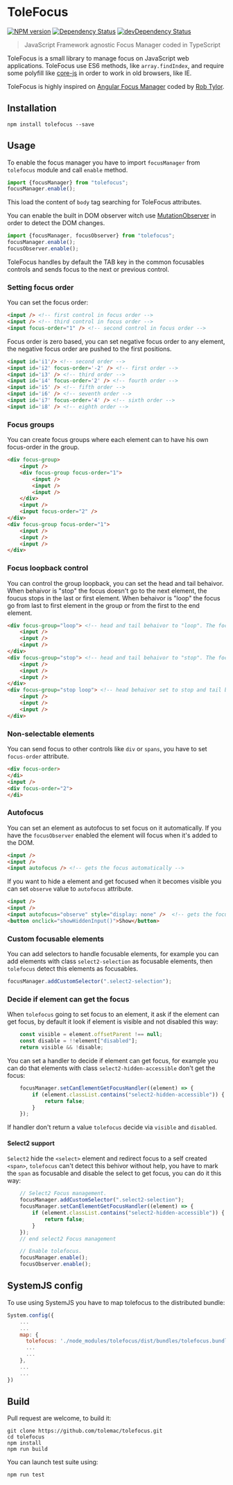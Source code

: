 # ToleFocus
[![NPM version](https://badge.fury.io/js/tolefocus.svg)](http://badge.fury.io/js/tolefocus) [![Dependency Status](https://david-dm.org/tolemac/tolefocus.svg)](https://david-dm.org/tolemac/tolefocus) [![devDependency Status](https://david-dm.org/tolemac/tolefocus/dev-status.svg)](https://david-dm.org/tolemac/tolefocus#info=devDependencies)
> JavaScript Framework agnostic Focus Manager coded in TypeScript

ToleFocus is a small library to manage focus on JavaScript web applications. ToleFocus use ES6 methods, like `array.findIndex`, and require some polyfill like [core-js](https://github.com/zloirock/core-js) in order to work in old browsers, like IE.

ToleFocus is highly inspired on [Angular Focus Manager](https://github.com/obogo/angular-focusmanager) coded by [Rob Tylor](https://github.com/roboncode).

## Installation

````
npm install tolefocus --save
````

## Usage

To enable the focus manager you have to import `focusManager` from `tolefocus` module and call `enable` method.

```` javascript
import {focusManager} from "tolefocus";
focusManager.enable();
````

This load the content of `body` tag searching for ToleFocus attributes.

You can enable the built in DOM observer witch use [MutationObserver](https://developer.mozilla.org/es/docs/Web/API/MutationObserver) in order to detect the DOM changes.


```` javascript
import {focusManager, focusObserver} from "tolefocus";
focusManager.enable();
focusObserver.enable();
````

ToleFocus handles by default the TAB key in the common focusables controls and sends focus to the next or previous control.

### Setting focus order

You can set the focus order:

```` html
<input /> <!-- first control in focus order -->
<input /> <!-- third control in focus order -->
<input focus-order="1" /> <!-- second control in focus order -->
````

Focus order is zero based, you can set negative focus order to any element, the negative focus order are pushed to the first positions.

```` html
<input id='i1'/> <!-- second order -->
<input id='i2' focus-order='-2' /> <!-- first order -->
<input id='i3' /> <!-- third order -->
<input id='i4' focus-order='2' /> <!-- fourth order -->
<input id='i5' /> <!-- fifth order -->
<input id='i6' /> <!-- seventh order -->
<input id='i7' focus-order='4' /> <!-- sixth order -->
<input id='i8' /> <!-- eighth order -->
````

### Focus groups

You can create focus groups where each element can to have his own focus-order in the group.

```` html
<div focus-group>
    <input />
    <div focus-group focus-order="1">
        <input /> 
        <input /> 
        <input />
    </div>
    <input />
    <input focus-order="2" />
</div>
<div focus-group focus-order="1">
    <input /> 
    <input /> 
    <input />
</div>
````

### Focus loopback control

You can control the group loopback, you can set the head and tail behaivor. When behaivor is "stop" the focus doesn't go to the next element, the foucus stops in the last or first element. When behaivor is "loop" the focus go from last to first element in the group or from the first to the end element.

```` html
<div focus-group="loop"> <!-- head and tail behaivor to "loop". The focus from first to last or reverse. -->
    <input /> 
    <input /> 
    <input />
</div>
<div focus-group="stop"> <!-- head and tail behaivor to "stop". The focus stops in the last or the first element -->
    <input /> 
    <input /> 
    <input />
</div>
<div focus-group="stop loop"> <!-- head behaivor set to stop and tail behaivor is "loop". The focus stops in the first element and will go from the last to the first -->
    <input /> 
    <input /> 
    <input />
</div>
````

### Non-selectable elements

You can send focus to other controls like `div` or `spans`, you have to set `focus-order` attribute.

```` html
<div focus-order>
</di>
<input />
<div focus-order="2">
</di>
````

### Autofocus

You can set an element as autofocus to set focus on it automatically. If you have the `focusObserver` enabled the element will focus when it's added to the DOM.

```` html
<input />
<input />
<input autofocus /> <!-- gets the focus automatically -->
````

If you want to hide a element and get focused when it becomes visible you can set `observe` value to `autofocus` attribute.

```` html
<input />
<input />
<input autofocus="observe" style="display: none" />  <!-- gets the focus automatically when become visible -->
<button onclick="showHiddenInput()">Show</button>
````

### Custom focusable elements

You can add selectors to handle focusable elements, for example you can add elements with class `select2-selection` as focusable elements, then `tolefocus` detect this elements as focusables.

````javascript
focusManager.addCustomSelector(".select2-selection");
````

### Decide if element can get the focus

When `tolefocus` going to set focus to an element, it ask if the element can get focus, by default it look if element is visible and not disabled this way:

````javascript
    const visible = element.offsetParent !== null;
    const disable = !!element["disabled"];
    return visible && !disable;
````

You can set a handler to decide if element can get focus, for example you can do that elements with class `select2-hidden-accessible` don't get the focus:

````javascript
    focusManager.setCanElementGetFocusHandler((element) => {
        if (element.classList.contains("select2-hidden-accessible")) {
            return false;
        }
    });
````

If handler don't return a value `tolefocus` decide via `visible` and `disabled`.

#### Select2 support

`Select2` hide the `<select>` element and redirect focus to a self created `<span>`, `tolefocus` can't detect this behivor without help, you have to mark the `span` as focusable and disable the select to get focus, you can do it this way:

````javascript
    // Select2 Focus management.
    focusManager.addCustomSelector(".select2-selection");
    focusManager.setCanElementGetFocusHandler((element) => {
        if (element.classList.contains("select2-hidden-accessible")) {
            return false;
        }
    });
    // end select2 Focus management

    // Enable tolefocus.
    focusManager.enable();
    focusObserver.enable();
````


## SystemJS config

To use using SystemJS you have to map tolefocus to the distributed bundle:

```` javascript
System.config({
    ...
    ...
    map: {
      tolefocus: './node_modules/tolefocus/dist/bundles/tolefocus.bundle.umd.js'
      ...
      ...
    },
    ...
    ...
})
````

## Build

Pull request are welcome, to build it:

````
git clone https://github.com/tolemac/tolefocus.git
cd tolefocus
npm install
npm run build
````

You can launch test suite using:

````
npm run test
````